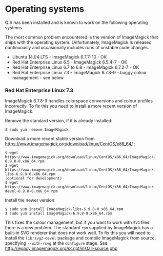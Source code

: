 # Operating systems

QIS has been installed and is known to work on the following operating systems.

The most common problem encountered is the version of ImageMagick that ships
with the operating system. Unfortunately, ImageMagick is released continuously
and occasionally includes runs of unstable code changes.

* Ubuntu 14.04 LTS - ImageMagick 6.7.7-10 - OK
* Red Hat Enterprise Linux 6.5 - ImageMagick 6.5.4-7 - OK
* Red Hat Enterprise Linux 6.7 to 6.8 - ImageMagick 6.7.2-7 - OK
* Red Hat Enterprise Linux 7.3 - ImageMagick 6.7.8-9 - buggy colour management - see below
 
### Red Hat Enterprise Linux 7.3

ImageMagick 6.7.8-9 handles colorspace conversions and colour profiles incorrectly.
To fix this you need to install a more recent version of ImageMagick.

Remove the standard version, if it is already installed:

	$ sudo yum remove ImageMagick

Download a more recent stable version from https://www.imagemagick.org/download/linux/CentOS/x86_64/ :

	$ wget https://www.imagemagick.org/download/linux/CentOS/x86_64/ImageMagick-6.9.8-0.x86_64.rpm
	$ wget https://www.imagemagick.org/download/linux/CentOS/x86_64/ImageMagick-libs-6.9.8-0.x86_64.rpm
	(optional for development)
	$ wget https://www.imagemagick.org/download/linux/CentOS/x86_64/ImageMagick-devel-6.9.8-0.x86_64.rpm

Install the newer version:

	$ sudo yum install ImageMagick-libs-6.9.8-0.x86_64.rpm
	$ sudo yum install ImageMagick-6.9.8-0.x86_64.rpm

This fixes the colour management, but if you want to work with `SVG` files there
is a new problem. The standard `rpm` supplied by ImageMagick has a built-in SVG
renderer that does not work well. To fix this you will need to install the
`librsvg2-devel` package and compile ImageMagick from source, specifying `--with-rsvg`
at the `configure` stage. See http://legacy.imagemagick.org/script/install-source.php
